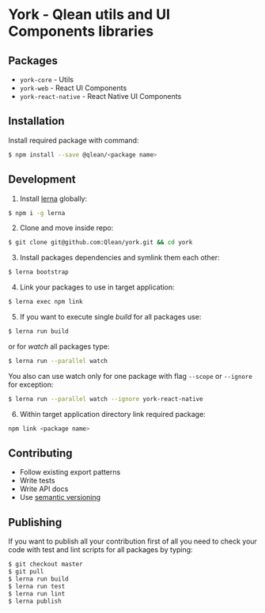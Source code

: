 # York - Qlean utils and UI Components libraries

## Packages

* `york-core` - Utils
* `york-web` - React UI Components
* `york-react-native` - React Native UI Components

## Installation

Install required package with command:
```sh
$ npm install --save @qlean/<package name>
```

## Development

1. Install [lerna](https://github.com/lerna/lerna) globally:
```sh
$ npm i -g lerna
```
2. Clone and move inside repo:
```sh
$ git clone git@github.com:Qlean/york.git && cd york
```
3. Install packages dependencies and symlink them each other:
```sh
$ lerna bootstrap
```
4. Link your packages to use in target application:
```sh
$ lerna exec npm link
```
5. If you want to execute single _build_ for all packages use:
```sh
$ lerna run build
```
or for _watch_ all packages type:
```sh
$ lerna run --parallel watch
```
You also can use watch only for one package with flag `--scope` or `--ignore` for exception:
```sh
$ lerna run --parallel watch --ignore york-react-native
```
6. Within target application directory link required package:
```sh
npm link <package name>
```

## Contributing

* Follow existing export patterns
* Write tests
* Write API docs
* Use [semantic versioning](https://semver.org/)

## Publishing

If you want to publish all your contribution first of all you need to check your code with test and lint scripts for all packages by typing:
```sh
$ git checkout master
$ git pull
$ lerna run build
$ lerna run test
$ lerna run lint
$ lerna publish
```
